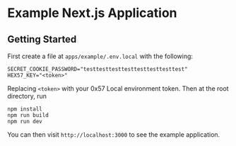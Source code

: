 # Example Next.js Application

## Getting Started

First create a file at `apps/example/.env.local` with the following:

```
SECRET_COOKIE_PASSWORD="testtesttesttesttesttesttesttest"
HEX57_KEY="<token>"
```

Replacing `<token>` with your 0x57 Local environment token. Then at the root directory, run

```
npm install
npm run build
npm run dev
```

You can then visit `http://localhost:3000` to see the example application.
